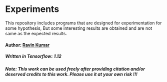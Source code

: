 # Experiments
This repository includes programs that are designed for experimentation for some hypothesis, But some interesting results are obtained and are not same as the expected results.

#### Author: [Ravin Kumar](https://mr-ravin.github.io)

##### Written in Tensorflow: 1.12

##### Note: This work can be used freely after providing citation and/or deserved credits to this work. Please use it at your own risk !!!
